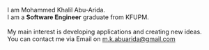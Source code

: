 
I am Mohammed Khalil Abu-Arida. <br>
I am a <strong> Software Engineer</strong> graduate from KFUPM.<br> <br>
My main interest is developing applications and creating new ideas. <br>
You can contact me via Email on m.k.abuarida@gmail.com

